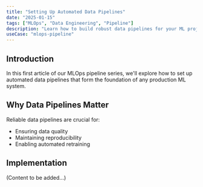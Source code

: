 ```yaml
---
title: "Setting Up Automated Data Pipelines"
date: "2025-01-15"
tags: ["MLOps", "Data Engineering", "Pipeline"]
description: "Learn how to build robust data pipelines for your ML projects"
useCase: "mlops-pipeline"
---
```


## Introduction

In this first article of our MLOps pipeline series, we'll explore how to set up automated data pipelines that form the foundation of any production ML system.

## Why Data Pipelines Matter

Reliable data pipelines are crucial for:
- Ensuring data quality
- Maintaining reproducibility
- Enabling automated retraining

## Implementation

(Content to be added...)